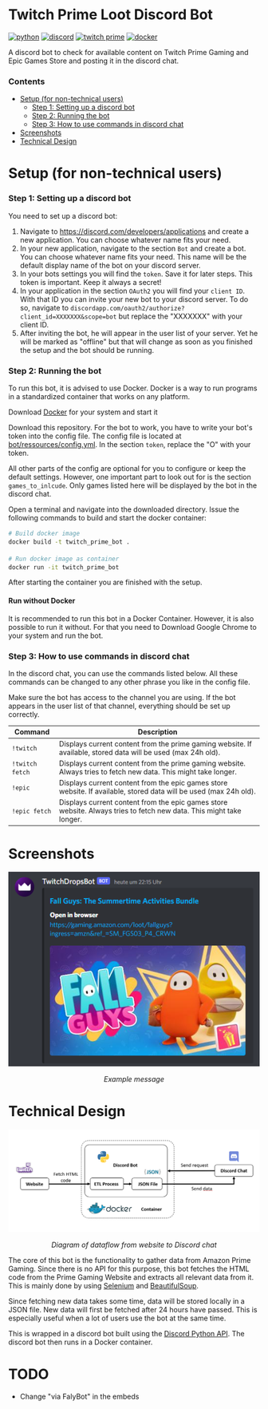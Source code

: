 # Twitch Prime Loot Discord Bot

<p>
    <!-- Python --->
    <a href="https://www.python.org" target="_blank" rel="noreferrer"> <img src="https://img.shields.io/badge/Python-14354C?style=for-the-badge&logo=python&logoColor=white" alt="python"/></a>
    <!-- Discord -->
    <a href="https://discord.com/" target="_blank" rel="noreferrer"> <img src="https://img.shields.io/badge/Discord-36393e?style=for-the-badge&logo=discord&logoColor=white" alt="discord"/></a>
    <!-- Twitch Prime -->
    <a href="https://gaming.amazon.com/home" target="_blank" rel="noreferrer"> <img src="https://img.shields.io/badge/Twitch_Prime-9146FF?style=for-the-badge&logo=twitch&logoColor=white" alt="twitch prime"/></a>
    <!-- Docker -->
    <a href="https://www.docker.com/" target="_blank" rel="noreferrer"> <img src="https://img.shields.io/badge/Docker-0db7ed?style=for-the-badge&logo=docker&logoColor=white" alt="docker"/></a>
</p>

A discord bot to check for available content on Twitch Prime Gaming and Epic Games Store and posting it in the discord 
chat.

### Contents
- [Setup (for non-technical users)](#setup)
  - [Step 1: Setting up a discord bot](#setup1)
  - [Step 2: Running the bot](#setup2)
  - [Step 3: How to use commands in discord chat](#setup3)
- [Screenshots](#screenshots)
- [Technical Design](#design)

<a name="setup"></a>
# Setup (for non-technical users)
<a name="setup1"></a>
### Step 1: Setting up a discord bot
You need to set up a discord bot:
1. Navigate to https://discord.com/developers/applications and create a new application. You can choose whatever name 
fits your need.
2. In your new application, navigate to the section `Bot` and create a bot. You can choose whatever name fits your need. This
name will be the default display name of the bot on your discord server.
3. In your bots settings you will find the `token`. Save it for later steps. This token is important. Keep it always a 
secret!
4. In your application in the section `OAuth2` you will find your `client ID`. With that ID you can invite your new bot to 
your discord server. To do so, navigate to `discordapp.com/oauth2/authorize?client_id=XXXXXXX&scope=bot` but replace 
the "XXXXXXX" with your client ID.
5. After inviting the bot, he will appear in the user list of your server. Yet he will be marked as "offline" but that
will change as soon as you finished the setup and the bot should be running.

<a name="setup2"></a>
### Step 2: Running the bot
To run this bot, it is advised to use Docker. Docker is a way to run programs in a standardized container that works on
any platform. 

Download [Docker](https://www.docker.com/) for your system and start it

Download this repository. For the bot to work, you have to write your bot's token into the config file. The config file 
is located at [bot/ressources/config.yml](bot/ressources/config.yml).
In the section `token`, replace the "O" with your token.

All other parts of the config are optional for you to configure or keep the default settings. However, one important part
to look out for is the section `games_to_inlcude`. Only games listed here will be displayed by the bot in the discord chat.

Open a terminal and navigate into the downloaded directory. Issue the following commands to build and start the docker
container:

```bash
# Build docker image
docker build -t twitch_prime_bot .

# Run docker image as container
docker run -it twitch_prime_bot
```

After starting the container you are finished with the setup.

#### Run without Docker
It is recommended to run this bot in a Docker Container. However, it is also possible to run it without. For that you
need to Download Google Chrome to your system and run the bot.

<a name="setup3"></a>
### Step 3: How to use commands in discord chat
In the discord chat, you can use the commands listed below. All these commands can be changed to any other phrase you like
in the config file.

Make sure the bot has access to the channel you are using. If the bot appears in the user list of that channel, everything
should be set up correctly.

| Command         | Description                                                                                                          |
|-----------------|----------------------------------------------------------------------------------------------------------------------|
| `!twitch`       | Displays current content from the prime gaming website. If available, stored data will be used (max 24h old).        |
| `!twitch fetch` | Displays current content from the prime gaming website. Always tries to fetch new data. This might take longer.      |
| `!epic`         | Displays current content from the epic games store website. If available, stored data will be used (max 24h old).    |
| `!epic fetch`   | Displays current content from the epic games store website. Always tries to fetch new data. This might take longer.  |

<a name="screenshots"></a>
# Screenshots

<p align="center">
    <img src="images/bot_post_example.png">
</p>
<p align="center">
    <i>Example message</i>
</p>

<a name="design"></a>
# Technical Design

<p align="center">
    <img src="images/etl_pipeline.png" alt="icon"/>
</p>
<p align="center">
    <i>Diagram of dataflow from website to Discord chat</i>
</p>

The core of this bot is the functionality to gather data from Amazon Prime Gaming. Since there is no API for this purpose,
this bot fetches the HTML code from the Prime Gaming Website and extracts all relevant data from it. This is mainly done 
by using [Selenium](https://www.selenium.dev/) and [BeautifulSoup](https://beautiful-soup-4.readthedocs.io/en/latest/).

Since fetching new data takes some time, data will be stored locally in a JSON file. New data will first be fetched after
24 hours have passed. This is especially useful when a lot of users use the bot at the same time.

This is wrapped in a discord bot built using the [Discord Python API](https://discordpy.readthedocs.io/en/stable/index.html). The 
discord bot then runs in a Docker container.


# TODO

- Change "via FalyBot" in the embeds
